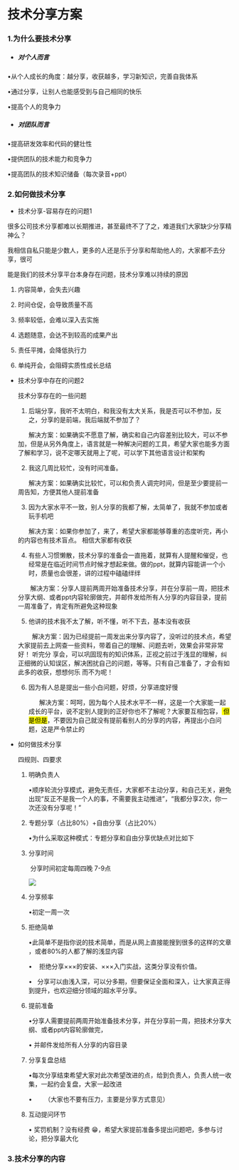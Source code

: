 # 技术分享方案



### 1.为什么要技术分享

- ##### 对个人而言

•从个人成长的角度：越分享，收获越多，学习新知识，完善自我体系

•通过分享，让别人也能感受到与自己相同的快乐

•提高个人的竞争力

- ##### 对团队而言

•提高研发效率和代码的健壮性

•提供团队的技术能力和竞争力

•提高团队的技术知识储备（每次录音+ppt）



### 2.如何做技术分享

-  技术分享-容易存在的问题1

很多公司技术分享都难以长期推进，甚至最终不了了之，难道我们大家缺少分享精神么？

我相信自私只能是少数人，更多的人还是乐于分享和帮助他人的，大家都不去分享，很可

能是我们的技术分享平台本身存在问题，技术分享难以持续的原因

1. 内容简单，会失去兴趣

2. 时间仓促，会导致质量不高

3. 频率较低，会难以深入去实施

4. 选题随意，会达不到较高的成果产出

5. 责任平摊，会降低执行力

6. 单纯开会，会阻碍实质性成长总结
- 技术分享中存在的问题2
  
  技术分享存在的一些问题
  
  1. 后端分享，我听不太明白，和我没有太大关系，我是否可以不参加，反之，分享的是前端，我后端就不参加了？
  
        解决方案：如果确实不愿意了解，确实和自己内容差别比较大，可以不参加，但是从另外角度上，语言就是一种解决问题的工具，希望大家也能多方面了解和学习，说不定哪天就用上了呢，可以学下其他语言设计和架构
  
  2. 我这几周比较忙，没有时间准备。
  
        解决方案：如果确实比较忙，可以和负责人调完时间，但是至少要提前一周告知，方便其他人提前准备
  
  3. 因为大家水平不一致，别人分享的我都了解，太简单了，我就不参加或者玩手机吧
  
        解决方案：如果你参加了，来了，希望大家都能够尊重的态度听完，再小的内容也有技术盲点。 相信大家都有收获
  
  4. 有些人习惯懒散，技术分享的准备会一直拖着，就算有人提醒和催促，也经常是在临近时间节点时候才想起来做。做的ppt，就算内容能讲一个小时，质量也会很差，讲的过程中磕磕绊绊
  
         解决方案：分享人提前两周开始准备技术分享，并在分享前一周，把技术分享大纲、或者ppt内容轮廓做完，并邮件发给所有人分享的内容目录，提前一周准备了，肯定有所避免这种现象
  
  5. 他讲的技术我不太了解，听不懂，听不下去，基本没有收获
  
          解决方案：因为已经提前一周发出来分享内容了，没听过的技术点，希望大家提前去上网查一些资料，带着自己的理解、问题去听，效果会非常非常好！ 听完分 享会，可以巩固现有的知识体系，正视之前过于浅显的理解，纠正细微的认知误区，解决困扰自己的问题，等等。只有自己准备了，才会有如此多的收获，想想何乐
  而不为呢！
  
  6. 因为有人总是提出一些小白问题，好烦，分享进度好慢
     
           解决方案：呵呵，因为每个人技术水平不一样，这是一个大家能一起成长的平台，说不定别人提到的正好你也不了解呢？大家要互相包容，<mark> 但是但是</mark>，不要因为自己就没有提前看别人的分享的内容，再提出小白问题，这是严令禁止的

- 如何做技术分享
  
  四规则、四要求
  
  1. 明确负责人
     
     •顺序轮流分享模式，避免无责任，大家都不主动分享，和自己无关，避免出现“反正不是我一个人的事，不需要我主动推进”，“我都分享2次，你一次还没有分享呢！”
  
  2. 专题分享（占比80%）+自由分享（占比20%）
     
     •为什么采取这种模式：专题分享和自由分享优缺点对比如下
  
  3. 分享时间
     
      分享时间初定每周四晚 7-9点
     
     ![](/Users/zhangbo/Library/Application%20Support/marktext/images/2022-07-04-16-51-58-image.png)
  
  4. 分享频率
     
     •初定一周一次
  
  5. 拒绝简单
     
     •此简单不是指你说的技术简单，而是从网上直接能搜到很多的这样的文章
     ，或者80%的人都了解的浅显内容
     
     •    拒绝分享×××的安装、×××入门实战，这类分享没有价值。
     
     •   分享可以由浅入深，可以分多期，但要保证全面和深入，让大家真正得到提升，也欢迎细分领域的超水平分享。
  
  6. 提前准备
     
     •分享人需要提前两周开始准备技术分享，并在分享前一周，把技术分享大纲、或者ppt内容轮廓做完，
     
     • 并邮件发给所有人分享的内容目录
  
  7. 分享复盘总结
     
     •每次分享结束希望大家对此次希望改进的点，给到负责人，负责人统一收集，一起约会复盘，大家一起改进
     
     •       （大家也不要有压力，主要是分享方式意见）
  
  8. 互动提问环节
     
     • 奖罚机制？没有经费 😁，希望大家提前准备多提出问题吧，多参与讨论，把分享最大化



### 3.技术分享的内容
